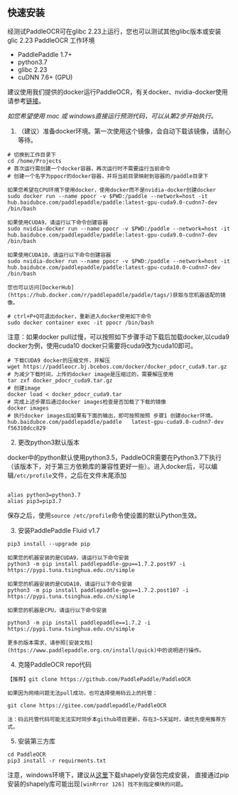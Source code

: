 ## 快速安装

经测试PaddleOCR可在glibc 2.23上运行，您也可以测试其他glibc版本或安装glic 2.23
PaddleOCR 工作环境
- PaddlePaddle 1.7+
- python3.7
- glibc 2.23
- cuDNN 7.6+ (GPU)

建议使用我们提供的docker运行PaddleOCR，有关docker、nvidia-docker使用请参考[链接](https://docs.docker.com/get-started/)。

*如您希望使用 mac 或 windows直接运行预测代码，可以从第2步开始执行。*

1. （建议）准备docker环境。第一次使用这个镜像，会自动下载该镜像，请耐心等待。
```
# 切换到工作目录下
cd /home/Projects
# 首次运行需创建一个docker容器，再次运行时不需要运行当前命令
# 创建一个名字为ppocr的docker容器，并将当前目录映射到容器的/paddle目录下

如果您希望在CPU环境下使用docker，使用docker而不是nvidia-docker创建docker
sudo docker run --name ppocr -v $PWD:/paddle --network=host -it hub.baidubce.com/paddlepaddle/paddle:latest-gpu-cuda9.0-cudnn7-dev /bin/bash

如果使用CUDA9，请运行以下命令创建容器
sudo nvidia-docker run --name ppocr -v $PWD:/paddle --network=host -it hub.baidubce.com/paddlepaddle/paddle:latest-gpu-cuda9.0-cudnn7-dev /bin/bash

如果使用CUDA10，请运行以下命令创建容器
sudo nvidia-docker run --name ppocr -v $PWD:/paddle --network=host -it hub.baidubce.com/paddlepaddle/paddle:latest-gpu-cuda10.0-cudnn7-dev /bin/bash

您也可以访问[DockerHub](https://hub.docker.com/r/paddlepaddle/paddle/tags/)获取与您机器适配的镜像。

# ctrl+P+Q可退出docker，重新进入docker使用如下命令
sudo docker container exec -it ppocr /bin/bash
```

注意：如果docker pull过慢，可以按照如下步骤手动下载后加载docker,以cuda9 docker为例，使用cuda10 docker只需要将cuda9改为cuda10即可。
```
# 下载CUDA9 docker的压缩文件，并解压
wget https://paddleocr.bj.bcebos.com/docker/docker_pdocr_cuda9.tar.gz
# 为减少下载时间，上传的docker image是压缩过的，需要解压使用
tar zxf docker_pdocr_cuda9.tar.gz
# 创建image
docker load < docker_pdocr_cuda9.tar
# 完成上述步骤后通过docker images检查是否加载了下载的镜像
docker images
# 执行docker images后如果有下面的输出，即可按照按照 步骤1 创建docker环境。
hub.baidubce.com/paddlepaddle/paddle   latest-gpu-cuda9.0-cudnn7-dev    f56310dcc829
```

2. 更改python3默认版本

docker中的python默认使用python3.5，PaddleOCR需要在Python3.7下执行（该版本下，对于第三方依赖库的兼容性更好一些）。进入docker后，可以编辑`/etc/profile`文件，之后在文件末尾添加

```shell

alias python3=python3.7
alias pip3=pip3.7
```

保存之后，使用`source /etc/profile`命令使设置的默认Python生效。

3. 安装PaddlePaddle Fluid v1.7
```
pip3 install --upgrade pip

如果您的机器安装的是CUDA9，请运行以下命令安装
python3 -m pip install paddlepaddle-gpu==1.7.2.post97 -i https://pypi.tuna.tsinghua.edu.cn/simple

如果您的机器安装的是CUDA10，请运行以下命令安装
python3 -m pip install paddlepaddle-gpu==1.7.2.post107 -i https://pypi.tuna.tsinghua.edu.cn/simple

如果您的机器是CPU，请运行以下命令安装

python3 -m pip install paddlepaddle==1.7.2 -i https://pypi.tuna.tsinghua.edu.cn/simple

更多的版本需求，请参照[安装文档](https://www.paddlepaddle.org.cn/install/quick)中的说明进行操作。
```

4. 克隆PaddleOCR repo代码
```
【推荐】git clone https://github.com/PaddlePaddle/PaddleOCR

如果因为网络问题无法pull成功，也可选择使用码云上的托管：

git clone https://gitee.com/paddlepaddle/PaddleOCR

注：码云托管代码可能无法实时同步本github项目更新，存在3~5天延时，请优先使用推荐方式。
```

5. 安装第三方库
```
cd PaddleOCR
pip3 install -r requirments.txt
```

注意，windows环境下，建议从[这里](https://www.lfd.uci.edu/~gohlke/pythonlibs/#shapely)下载shapely安装包完成安装，
直接通过pip安装的shapely库可能出现`[winRrror 126] 找不到指定模块的问题`。
